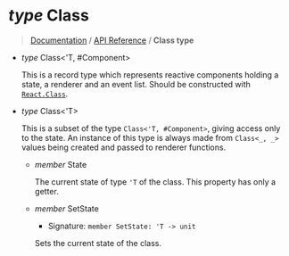 # *type* Class

> [Documentation](?) / [API Reference](API.md) / **Class type**

* *type* Class<'T, #Component>

    This is a record type which represents reactive components holding a state, a renderer and an event list. Should be constructed with [`React.Class`](React.module.md).

* *type* Class<'T>

    This is a subset of the type `Class<'T, #Component>`, giving access only to the state. An instance of this type is always made from `Class<_, _>` values being created and passed to renderer functions.

    * *member* State

        The current state of type `'T` of the class. This property has only a  getter.

    * *member* SetState

        * Signature: `member SetState: 'T -> unit`

        Sets the current state of the class.
